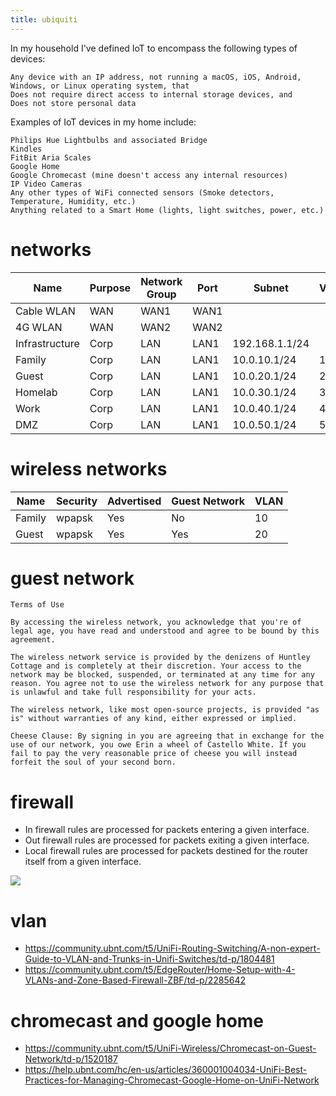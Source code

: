 ```yaml
---
title: ubiquiti 
---
```


In my household I've defined IoT to encompass the following types of devices:

    Any device with an IP address, not running a macOS, iOS, Android, Windows, or Linux operating system, that
    Does not require direct access to internal storage devices, and
    Does not store personal data

Examples of IoT devices in my home include:

    Philips Hue Lightbulbs and associated Bridge
    Kindles
    FitBit Aria Scales
    Google Home
    Google Chromecast (mine doesn't access any internal resources)
    IP Video Cameras
    Any other types of WiFi connected sensors (Smoke detectors, Temperature, Humidity, etc.)
    Anything related to a Smart Home (lights, light switches, power, etc.)


# networks

| Name           | Purpose   | Network Group | Port | Subnet          | VLAN |
|---             |---        |---            |---   |---              |---   |
| Cable WLAN     | WAN       | WAN1          | WAN1 |                 |      |
| 4G WLAN        | WAN       | WAN2          | WAN2 |                 |      |
| Infrastructure | Corp      | LAN           | LAN1 | 192.168.1.1/24  |      |
| Family         | Corp      | LAN           | LAN1 | 10.0.10.1/24    | 10   |
| Guest          | Corp      | LAN           | LAN1 | 10.0.20.1/24    | 20   |
| Homelab        | Corp      | LAN           | LAN1 | 10.0.30.1/24    | 30   |
| Work           | Corp      | LAN           | LAN1 | 10.0.40.1/24    | 40   |
| DMZ            | Corp      | LAN           | LAN1 | 10.0.50.1/24    | 50   |

# wireless networks

| Name           | Security   | Advertised     | Guest Network  | VLAN |
|---             |---         |---             |---             |---   |
| Family         | wpapsk     | Yes            | No             | 10   |
| Guest          | wpapsk     | Yes            | Yes            | 20   |

# guest network

```
Terms of Use

By accessing the wireless network, you acknowledge that you're of legal age, you have read and understood and agree to be bound by this agreement.

The wireless network service is provided by the denizens of Huntley Cottage and is completely at their discretion. Your access to the network may be blocked, suspended, or terminated at any time for any reason. You agree not to use the wireless network for any purpose that is unlawful and take full responsibility for your acts.

The wireless network, like most open-source projects, is provided "as is" without warranties of any kind, either expressed or implied.

Cheese Clause: By signing in you are agreeing that in exchange for the use of our network, you owe Erin a wheel of Castello White. If you fail to pay the very reasonable price of cheese you will instead forfeit the soul of your second born.
```

# firewall
- In firewall rules are processed for packets entering a given interface.
- Out firewall rules are processed for packets exiting a given interface.
- Local firewall rules are processed for packets destined for the router itself from a given interface.

![](https://community.ubnt.com/t5/image/serverpage/image-id/65938iBBDF7A4506C545AA/image-size/original)


# vlan
- https://community.ubnt.com/t5/UniFi-Routing-Switching/A-non-expert-Guide-to-VLAN-and-Trunks-in-Unifi-Switches/td-p/1804481
- https://community.ubnt.com/t5/EdgeRouter/Home-Setup-with-4-VLANs-and-Zone-Based-Firewall-ZBF/td-p/2285642

# chromecast and google home
- https://community.ubnt.com/t5/UniFi-Wireless/Chromecast-on-Guest-Network/td-p/1520187
- https://help.ubnt.com/hc/en-us/articles/360001004034-UniFi-Best-Practices-for-Managing-Chromecast-Google-Home-on-UniFi-Network
